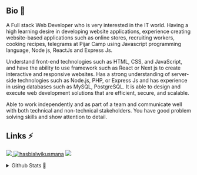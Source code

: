 ## Bio 📜
A Full stack Web Developer who is very interested in the IT world. Having a high learning desire in developing website applications, experience creating website-based applications such as online stores, recruiting workers, cooking recipes, telegrams at Pijar Camp using Javascript programming language, Node js, ReactJs and Express Js.

Understand front-end technologies such as HTML, CSS, and JavaScript, and have the ability to use framework such as React or Next js to create interactive and responsive websites. Has a strong understanding of server-side technologies such as Node.js, PHP, or Express Js and has experience in using databases such as MySQL, PostgreSQL. It is able to design and execute web development solutions that are efficient, secure, and scalable.

Able to work independently and as part of a team and communicate well with both technical and non-technical stakeholders. You have good problem solving skills and show attention to detail.


## Links ⚡
<a href="https://hasbialwi.site" target="_blank"> <img src="https://img.shields.io/static/v1?style=for-the-badge&message=Website&color=000000&label=" /> </a> <a href="https://instagram.com/hasbialwikusmana"><img src="https://img.shields.io/static/v1?style=for-the-badge&message=Instagram&color=E4405F&logo=Instagram&logoColor=FFFFFF&label=" alt="hasbialwikusmana" /></a> <a href="https://codepen.io/mrcode7"><img src="https://img.shields.io/static/v1?style=for-the-badge&message=CodePen&color=000000&logo=CodePen&logoColor=FFFFFF&label=" /></a>


<details>
  <summary>Github Stats 💯 </summary>
  <img src="https://github-readme-stats.vercel.app/api/?username=mrcode7&show_icons=true" alt="git stats"> <img src="https://github-readme-stats.vercel.app/api/top-langs/?username=mrcode7" alt="Github stats">
  <br />
  <img src="https://komarev.com/ghpvc/?username=mrcode7" alt="Hasbi Alwi Kusmana" />
</details>
